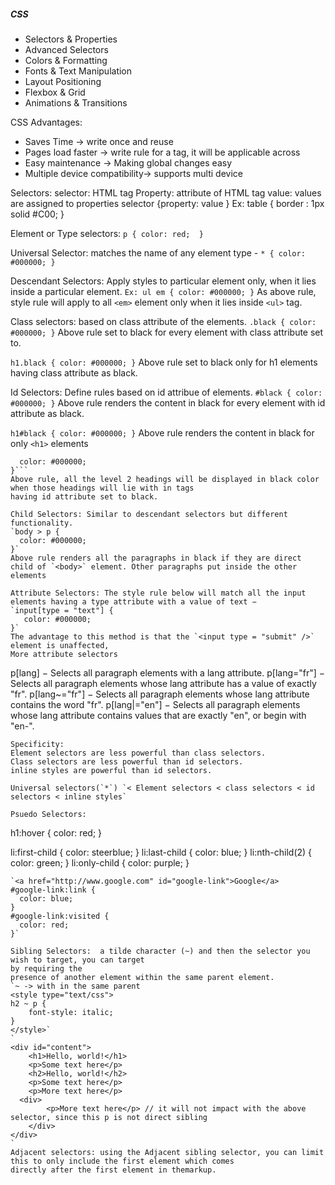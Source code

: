 ##### CSS
* Selectors & Properties
* Advanced Selectors
* Colors & Formatting
* Fonts & Text Manipulation
* Layout Positioning
* Flexbox & Grid
* Animations & Transitions

CSS Advantages:
* Saves Time -> write once and reuse
* Pages load faster -> write rule for a tag, it will be applicable across
* Easy maintenance -> Making global changes easy
* Multiple device compatibility-> supports multi device

Selectors:
selector: HTML tag
Property: attribute of HTML tag
value: values are assigned to properties
selector {property: value }
Ex: table { border : 1px solid #C00; }

Element or Type selectors: 
`p {
  color: red; 
}`

Universal Selector: matches the name of any element type -
`* {
  color: #000000;
}`

Descendant Selectors: Apply styles to particular element only, when it lies inside a particular element.
`Ex: ul em {
  color: #000000;
}`
As above rule, style rule will apply to all `<em>` element only when it lies inside `<ul>` tag.

Class selectors: based on class attribute of the elements.
`.black {
  color: #000000;
}`
Above rule set to black for every element with class attribute set to.

`h1.black {
  color: #000000;
}`
Above rule set to black only for h1 elements having class attribute as black.

Id Selectors: Define rules based on id attribue of elements.
`#black {
  color: #000000;
}`
Above rule renders the content in black for every element with id attribute as black.

`h1#black {
  color: #000000;
}`
Above rule renders the content in black for only `<h1>` elements

```#black h2 {
  color: #000000;
}```
Above rule, all the level 2 headings will be displayed in black color when those headings will lie with in tags 
having id attribute set to black.

Child Selectors: Similar to descendant selectors but different functionality.
`body > p {
  color: #000000;
}`
Above rule renders all the paragraphs in black if they are direct child of `<body>` element. Other paragraphs put inside the other 
elements 

Attribute Selectors: The style rule below will match all the input elements having a type attribute with a value of text −
`input[type = "text"] {
   color: #000000; 
}`
The advantage to this method is that the `<input type = "submit" />` element is unaffected,
More attribute selectors 
```
p[lang] − Selects all paragraph elements with a lang attribute.
p[lang="fr"] − Selects all paragraph elements whose lang attribute has a value of exactly "fr".
p[lang~="fr"] − Selects all paragraph elements whose lang attribute contains the word "fr".
p[lang|="en"] − Selects all paragraph elements whose lang attribute contains values that are exactly "en", or begin with "en-".
```
Specificity:
Element selectors are less powerful than class selectors.
Class selectors are less powerful than id selectors.
inline styles are powerful than id selectors.

Universal selectors(`*`) `< Element selectors < class selectors < id selectors < inline styles`

Psuedo Selectors:
```
h1:hover { 
  color: red;
}

li:first-child {
  color: steerblue;
}
li:last-child {
 color: blue;
}
li:nth-child(2) {
  color: green;
}
li:only-child {
  color: purple;
}
```
`<a href="http://www.google.com" id="google-link">Google</a>
#google-link:link {
  color: blue;
}
#google-link:visited {
  color: red;
}`

Sibling Selectors:  a tilde character (~) and then the selector you wish to target, you can target 
by requiring the
presence of another element within the same parent element. 
`~ -> with in the same parent
<style type="text/css">
h2 ~ p {
	font-style: italic;
}
</style>`
`
<div id="content">
	<h1>Hello, world!</h1>
	<p>Some text here</p>
	<h2>Hello, world!</h2>
	<p>Some text here</p>
	<p>More text here</p>
  <div>
		<p>More text here</p> // it will not impact with the above selector, since this p is not direct sibling
	</div>
</div>
`
Adjacent selectors: using the Adjacent sibling selector, you can limit this to only include the first element which comes
directly after the first element in themarkup.

